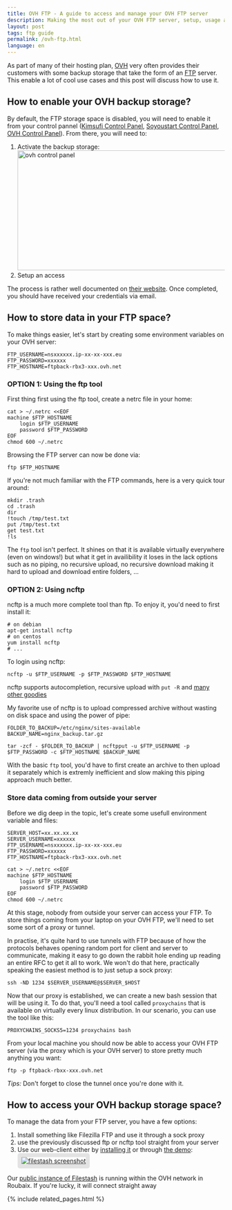 ```yaml
---
title: OVH FTP - A guide to access and manage your OVH FTP server
description: Making the most out of your OVH FTP server, setup, usage and tooling.
layout: post
tags: ftp guide
permalink: /ovh-ftp.html
language: en
---
```


As part of many of their hosting plan, [OVH](https://en.wikipedia.org/wiki/OVH) very often provides their customers with some backup storage that take the form of an [FTP](https://en.wikipedia.org/wiki/File_Transfer_Protocol) server. This enable a lot of cool use cases and this post will discuss how to use it.

## How to enable your OVH backup storage?

By default, the FTP storage space is disabled, you will need to enable it from your control pannel ([Kimsufi Control Panel](https://www.kimsufi.com/fr/manager/), [Soyoustart Control Panel](https://eu.soyoustart.com/manager/), [OVH Control Panel](https://www.ovh.com/manager/)). From there, you will need to:
1. Activate the backup storage: <img alt="ovh control panel" src="https://docs.ovh.com/asia/en/dedicated/services-backup-storage/images/backup-storage-01-edited.png" style="width:832px;max-width:100%;height:277px;"/>
2. Setup an access

The process is rather well documented on [their website](https://docs.ovh.com/au/en/hosting/log-in-to-storage-ftp-web-hosting/). Once completed, you should have received your credentials via email.

## How to store data in your FTP space?

To make things easier, let's start by creating some environment variables on your OVH server:
```
FTP_USERNAME=nsxxxxxx.ip-xx-xx-xxx.eu
FTP_PASSWORD=xxxxxx
FTP_HOSTNAME=ftpback-rbx3-xxx.ovh.net
```

### OPTION 1: Using the ftp tool

First thing first using the ftp tool, create a netrc file in your home:
```
cat > ~/.netrc <<EOF
machine $FTP_HOSTNAME
	login $FTP_USERNAME
	password $FTP_PASSWORD
EOF
chmod 600 ~/.netrc
```

Browsing the FTP server can now be done via:
```
ftp $FTP_HOSTNAME
```

If you're not much familiar with the FTP commands, here is a very quick tour around:
```
mkdir .trash
cd .trash
dir
!touch /tmp/test.txt
put /tmp/test.txt
get test.txt
!ls
```

The `ftp` tool isn't perfect. It shines on that it is available virtually everywhere (even on windows!) but what it get in availibility it loses in the lack options such as no piping, no recursive upload, no recursive download making it hard to upload and download entire folders, ...

### OPTION 2: Using ncftp

ncftp is a much more complete tool than ftp. To enjoy it, you'd need to first install it:
```
# on debian
apt-get install ncftp
# on centos
yum install ncftp
# ...
```

To login using ncftp:
```
ncftp -u $FTP_USERNAME -p $FTP_PASSWORD $FTP_HOSTNAME
```

ncftp supports autocompletion, recursive upload with `put -R` and [many other goodies](https://www.ncftp.com/ncftp/doc/ncftp.html)

My favorite use of ncftp is to upload compressed archive without wasting on disk space and using the power of pipe:
```
FOLDER_TO_BACKUP=/etc/nginx/sites-available
BACKUP_NAME=nginx_backup.tar.gz

tar -zcf - $FOLDER_TO_BACKUP | ncftpput -u $FTP_USERNAME -p $FTP_PASSWORD -c $FTP_HOSTNAME $BACKUP_NAME
```

With the basic `ftp` tool, you'd have to first create an archive to then upload it separately which is extremly inefficient and slow making this piping approach much better.

### Store data coming from outside your server

Before we dig deep in the topic, let's create some usefull environment variable and files:
```
SERVER_HOST=xx.xx.xx.xx
SERVER_USERNAME=xxxxxx
FTP_USERNAME=nsxxxxxx.ip-xx-xx-xxx.eu
FTP_PASSWORD=xxxxxx
FTP_HOSTNAME=ftpback-rbx3-xxx.ovh.net

cat > ~/.netrc <<EOF
machine $FTP_HOSTNAME
	login $FTP_USERNAME
	password $FTP_PASSWORD
EOF
chmod 600 ~/.netrc
```

At this stage, nobody from outside your server can access your FTP. To store things coming from your laptop on your OVH FTP, we'll need to set some sort of a proxy or tunnel.

In practise, it's quite hard to use tunnels with FTP because of how the protocols behaves opening random port for client and server to communicate, making it easy to go down the rabbit hole ending up reading an entire RFC to get it all to work. We won't do that here, practically speaking the easiest method is to just setup a sock proxy:
```
ssh -ND 1234 $SERVER_USERNAME@$SERVER_$HOST
```

Now that our proxy is established, we can create a new bash session that will be using it. To do that, you'll need a tool called `proxychains` that is available on virtually every linux distribution. In our scenario, you can use the tool like this:
```
PROXYCHAINS_SOCKS5=1234 proxychains bash
```

From your local machine you should now be able to access your OVH FTP server (via the proxy which is your OVH server) to store pretty much anything you want:

```
ftp -p ftpback-rbxx-xxx.ovh.net
```

*Tips:* Don't forget to close the tunnel once you're done with it.

## How to access your OVH backup storage space?

To manage the data from your FTP server, you have a few options:
1. Install something like Filezilla FTP and use it through a sock proxy
2. use the previously discussed ftp or ncftp tool straight from your server
3. Use our web-client either by [installing it](http://127.0.0.1:4000/docs/) or through [the demo](https://demo.filestash.app): <br>
<a href="https://demo.filestash.app"><img alt="filestash screenshot" src="/img/screenshots/viewerpage.png" style="border: 9px solid #0000001a; border-radius: 5px; object-fit: cover;"/></a>
<div class="center">Our <a href="https://demo.filestash.app">public instance of Filestash</a> is running within the OVH network in Roubaix. If you're lucky, it will connect straight away</div>

{% include related_pages.html %}
